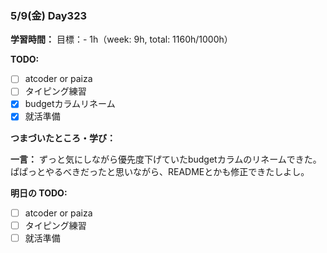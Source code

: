 ### 5/9(金) Day323

**学習時間：**
目標：-
1h（week: 9h, total: 1160h/1000h）

**TODO:**
- [ ] atcoder or paiza
- [ ] タイピング練習
- [x] budgetカラムリネーム
- [x] 就活準備

**つまづいたところ・学び：**

**一言：**
ずっと気にしながら優先度下げていたbudgetカラムのリネームできた。
ぱぱっとやるべきだったと思いながら、READMEとかも修正できたしよし。

**明日の TODO:**
- [ ] atcoder or paiza
- [ ] タイピング練習
- [ ] 就活準備
